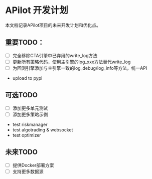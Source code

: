 # APilot 开发计划

本文档记录APilot项目的未来开发计划和优化点。

## 重要TODO：
- [ ] 完全移除CTA引擎中已弃用的write_log方法
- [ ] 更新所有策略代码，使用主引擎的log_xxx方法替代write_log
- [ ] 为回测引擎添加与主引擎一致的log_debug/log_info等方法，统一API
- upload to pypi


## 可选TODO
- [ ] 添加更多单元测试
- [ ] 添加更多策略示例
- test riskmanager
- test algotrading & websocket
- test optimizer


## 未来TODO
- [ ] 提供Docker部署方案
- [ ] 支持更多数据源
